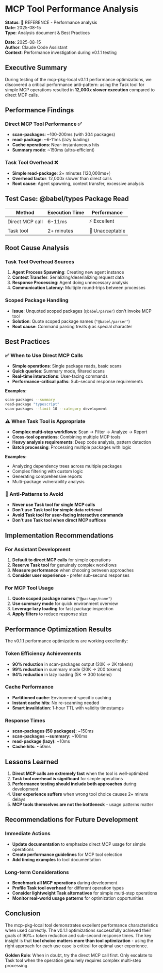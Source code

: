 # MCP Tool Performance Analysis

**Status**: 📖 REFERENCE - Performance analysis  
**Date**: 2025-08-15  
**Type**: Analysis document & Best Practices

**Date**: 2025-08-15  
**Author**: Claude Code Assistant  
**Context**: Performance investigation during v0.1.1 testing

## Executive Summary

During testing of the mcp-pkg-local v0.1.1 performance optimizations, we discovered a critical performance anti-pattern: using the Task tool for simple MCP operations resulted in **12,000x slower execution** compared to direct MCP calls.

## Performance Findings

### Direct MCP Tool Performance ✅
- **scan-packages**: ~100-200ms (with 304 packages)
- **read-package**: ~6-11ms (lazy loading)
- **Cache operations**: Near-instantaneous hits
- **Summary mode**: ~150ms (ultra-efficient)

### Task Tool Overhead ❌
- **Simple read-package**: 2+ minutes (120,000ms+)
- **Overhead factor**: 12,000x slower than direct calls
- **Root cause**: Agent spawning, context transfer, excessive analysis

## Test Case: @babel/types Package Read

| Method | Execution Time | Performance |
|--------|---------------|-------------|
| Direct MCP call | 6-11ms | ⚡ Excellent |
| Task tool | 2+ minutes | 🐌 Unacceptable |

## Root Cause Analysis

### Task Tool Overhead Sources
1. **Agent Process Spawning**: Creating new agent instance
2. **Context Transfer**: Serializing/deserializing request data
3. **Response Processing**: Agent doing unnecessary analysis
4. **Communication Latency**: Multiple round-trips between processes

### Scoped Package Handling
- **Issue**: Unquoted scoped packages (`@babel/parser`) don't invoke MCP tool
- **Solution**: Quote scoped package names (`"@babel/parser"`)
- **Root cause**: Command parsing treats `@` as special character

## Best Practices

### ✅ When to Use Direct MCP Calls
- **Simple operations**: Single package reads, basic scans
- **Quick queries**: Summary mode, filtered scans
- **Real-time interactions**: User-facing commands
- **Performance-critical paths**: Sub-second response requirements

**Examples:**
```bash
scan-packages --summary
read-package "typescript"
scan-packages --limit 10 --category development
```

### ⚠️ When Task Tool is Appropriate
- **Complex multi-step workflows**: Scan → Filter → Analyze → Report
- **Cross-tool operations**: Combining multiple MCP tools
- **Heavy analysis requirements**: Deep code analysis, pattern detection
- **Batch processing**: Processing multiple packages with logic

**Examples:**
- Analyzing dependency trees across multiple packages
- Complex filtering with custom logic
- Generating comprehensive reports
- Multi-package vulnerability analysis

### 🚫 Anti-Patterns to Avoid
- **Never use Task tool for single MCP calls**
- **Don't use Task tool for simple data retrieval**
- **Avoid Task tool for user-facing interactive commands**
- **Don't use Task tool when direct MCP suffices**

## Implementation Recommendations

### For Assistant Development
1. **Default to direct MCP calls** for simple operations
2. **Reserve Task tool** for genuinely complex workflows
3. **Measure performance** when choosing between approaches
4. **Consider user experience** - prefer sub-second responses

### For MCP Tool Usage
1. **Quote scoped package names** (`"@package/name"`)
2. **Use summary mode** for quick environment overview
3. **Leverage lazy loading** for fast package inspection
4. **Apply filters** to reduce response size

## Performance Optimization Results

The v0.1.1 performance optimizations are working excellently:

### Token Efficiency Achievements
- **90% reduction** in scan-packages output (20K → 2K tokens)
- **99% reduction** in summary mode (20K → 200 tokens)
- **94% reduction** in lazy loading (5K → 300 tokens)

### Cache Performance
- **Partitioned cache**: Environment-specific caching
- **Instant cache hits**: No re-scanning needed
- **Smart invalidation**: 1-hour TTL with validity timestamps

### Response Times
- **scan-packages (50 packages)**: ~150ms
- **scan-packages --summary**: ~100ms
- **read-package (lazy)**: ~10ms
- **Cache hits**: ~50ms

## Lessons Learned

1. **Direct MCP calls are extremely fast** when the tool is well-optimized
2. **Task tool overhead is significant** for simple operations
3. **Performance testing should include both approaches** during development
4. **User experience suffers** when wrong tool choice causes 2+ minute delays
5. **MCP tools themselves are not the bottleneck** - usage patterns matter

## Recommendations for Future Development

### Immediate Actions
- **Update documentation** to emphasize direct MCP usage for simple operations
- **Create performance guidelines** for MCP tool selection
- **Add timing examples** to tool documentation

### Long-term Considerations
- **Benchmark all MCP operations** during development
- **Profile Task tool overhead** for different operation types
- **Consider lightweight Task alternatives** for simple multi-step operations
- **Monitor real-world usage patterns** for optimization opportunities

## Conclusion

The mcp-pkg-local tool demonstrates excellent performance characteristics when used correctly. The v0.1.1 optimizations successfully achieved their goals of 90%+ token reduction and sub-second response times. The key insight is that **tool choice matters more than tool optimization** - using the right approach for each use case is critical for optimal user experience.

**Golden Rule**: When in doubt, try the direct MCP call first. Only escalate to Task tool when the operation genuinely requires complex multi-step processing.